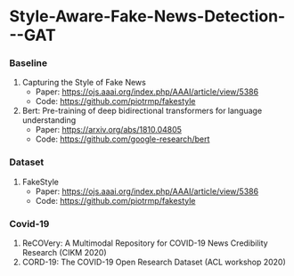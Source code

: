 # Style-Aware-Fake-News-Detection---GAT

### Baseline
1. Capturing the Style of Fake News
    * Paper: https://ojs.aaai.org/index.php/AAAI/article/view/5386
    * Code: https://github.com/piotrmp/fakestyle
2. Bert: Pre-training of deep bidirectional transformers for language understanding
    * Paper: https://arxiv.org/abs/1810.04805
    * Code: https://github.com/google-research/bert

### Dataset
1. FakeStyle
    * Paper: https://ojs.aaai.org/index.php/AAAI/article/view/5386
    * Code: https://github.com/piotrmp/fakestyle

### Covid-19
1. ReCOVery: A Multimodal Repository for COVID-19 News Credibility Research (CIKM 2020)
2. CORD-19: The COVID-19 Open Research Dataset (ACL workshop 2020)
